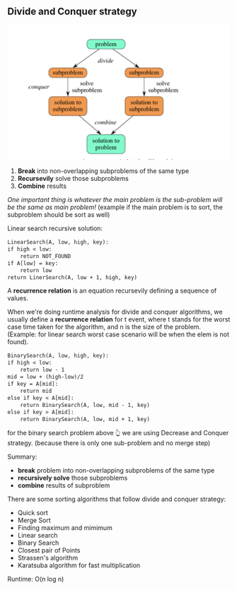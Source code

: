 ## Divide and Conquer strategy 

![Divide and conquer algo schema](divide_and_conquer.png)

1. **Break** into non-overlapping subproblems of the same type 
2. **Recursevily** solve those subproblems 
3. **Combine** results 

*One important thing is whatever the main problem is the sub-problem will be the same as main problem!* (example if the main problem is to sort, the subproblem should be sort as well)

Linear search recursive solution: 
```
LinearSearch(A, low, high, key):
if high < low:
    return NOT_FOUND
if A[low] = key:
    return low 
return LinerSearch(A, low + 1, high, key)
```

A **recurrence relation** is an equation recursevily defining a sequence of values. 

When we're doing runtime analysis for divide and conquer algorithms,
we usually define a **recurrence relation** for t event,
where t stands for the worst case time taken for the algorithm,
and n is the size of the problem. 
(Example: for linear search worst case scenario will be when the elem is not found).


```
BinarySearch(A, low, high, key):
if high < low:
    return low - 1
mid = low + (high-low)/2
if key = A[mid]:
    return mid
else if key < A[mid]:
    return BinarySearch(A, low, mid - 1, key)
else if key > A[mid]:
    return BinarySearch(A, low, mid + 1, key)
```
for the binary search problem above :point_up_2: we are using Decrease and Conquer strategy. (because there is only one sub-problem and no merge step)

Summary: 
- **break** problem into non-overlapping subproblems of the same type 
- **recursively solve** those subproblems 
- **combine** results of subproblem 

There are some sorting algorithms that follow divide and conquer strategy: 
- Quick sort 
- Merge Sort
- Finding maximum and mimimum
- Linear search
- Binary Search 
- Closest pair of Points 
- Strassen's algorithm 
- Karatsuba algorithm for fast multiplication 

Runtime: O(n log n)









